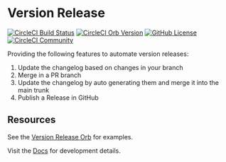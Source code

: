 # Version Release

[![CircleCI Build Status](https://circleci.com/gh/kohirens/version-release-orb.svg?style=shield "CircleCI Build Status")](https://circleci.com/gh/kohirens/version-release-orb) [![CircleCI Orb Version](https://badges.circleci.com/orbs/kohirens/version-release.svg)](https://circleci.com/orbs/registry/orb/kohirens/version-release) [![GitHub License](https://img.shields.io/badge/license-MIT-lightgrey.svg)](https://raw.githubusercontent.com/kohirens/version-release-orb/master/LICENSE) [![CircleCI Community](https://img.shields.io/badge/community-CircleCI%20Discuss-343434.svg)](https://discuss.circleci.com/c/ecosystem/orbs)

Providing the following features to automate version releases:

1. Update the changelog based on changes in your branch
2. Merge in a PR branch
3. Update the changelog by auto generating them and merge it into the main trunk
4. Publish a Release in GitHub

## Resources

See the [Version Release Orb](https://circleci.com/developer/orbs/orb/kohirens/version-release#usage-git-chglog-update) for examples.

Visit the [Docs](/docs/index.md) for development details.
